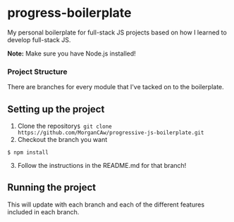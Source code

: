 # progress-boilerplate
My personal boilerplate for full-stack JS projects based on how I learned to develop full-stack JS.

**Note:** Make sure you have Node.js installed!

### Project Structure
There are branches for every module that I've tacked on to the boilerplate.

## Setting up the project
1. Clone the repository```$ git clone https://github.com/MorganCAw/progressive-js-boilerplate.git```
2. Checkout the branch you want
```
$ npm install
```
3. Follow the instructions in the README.md for that branch!

## Running the project
This will update with each branch and each of the different features included in each branch.